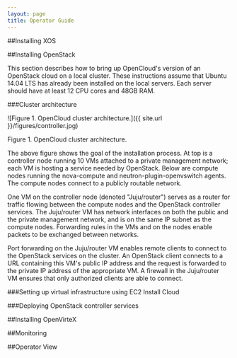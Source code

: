 ```yaml
---
layout: page
title: Operator Guide
---
```


##Installing XOS

##Installing OpenStack

This section describes how to bring up OpenCloud's version of an OpenStack cloud on a local cluster.  These instructions assume that Ubuntu 14.04 LTS has already been installed on the local servers.  Each server should have at least 12 CPU cores and 48GB RAM.  

###Cluster architecture

![Figure 1. OpenCloud cluster architecture.]({{ site.url }}/figures/controller.jpg)

Figure 1. OpenCloud cluster architecture.

The above figure shows the goal of the installation process.  At top is a controller node running 10 VMs attached to a private management network; each VM is hosting a service needed by OpenStack.  Below are compute nodes running the nova-compute and neutron-plugin-openvswitch agents.  The compute nodes connect to a publicly routable network.  

One VM on the controller node (denoted "Juju/router") serves as a router for traffic flowing between the compute nodes and the OpenStack controller services.  The Juju/router VM has network interfaces on both the public and the private management network, and is on the same IP subnet as the compute nodes.  Forwarding rules in the VMs and on the nodes enable packets to be exchanged between networks.

Port forwarding on the Juju/router VM enables remote clients to connect to the OpenStack services on the cluster.  An OpenStack client connects to a URL containing this VM's public IP address and the request is forwarded to the private IP address of the appropriate VM.  A firewall in the Juju/router VM ensures that only authorized clients are able to connect.  

###Setting up virtual infrastructure using EC2 Install Cloud

###Deploying OpenStack controller services

##Installing OpenVirteX

##Monitoring

##Operator View

